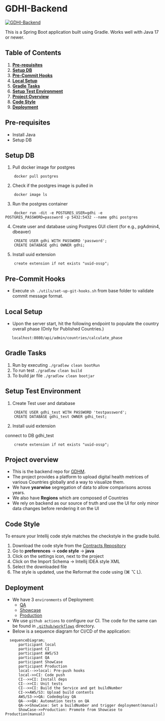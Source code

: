 # GDHI-Backend

[![GDHI-Backend](https://github.com/healthenabled/gdhi-service-version2/actions/workflows/build.yml/badge.svg?branch=main)](https://github.com/healthenabled/gdhi-service-version2/actions/workflows/build.yml)

This is a Spring Boot application built using Gradle. Works well with Java 17 or newer.

## Table of Contents

1. **[Pre-requisites](#pre-requisites)**
2. **[Setup DB](#setup-db)** 
3. **[Pre-Commit Hooks](#pre-commit-hooks)**
4. **[Local Setup](#local-setup)**
5. **[Gradle Tasks](#gradle-tasks)**
6. **[Setup Test Environment](#setup-test-environment)**
7. **[Project Overview](#project-overview)**
8. **[Code Style](#code-style)**
9. **[Deployment](#Deployment)**

## Pre-requisites
- Install Java
- Setup DB

## Setup DB

1. Pull docker image for postgres
```
    docker pull postgres
```
2.  Check if the postgres image is pulled in
```
    docker image ls 
```
3. Run the postgres container 
```
    docker run -dit -e POSTGRES_USER=gdhi -e POSTGRES_PASSWORD=password -p 5432:5432 --name gdhi postgres
```
4. Create user and database using Postgres GUI client (for e.g., pgAdmin4, dbeaver)
```
    CREATE USER gdhi WITH PASSWORD 'password';
    CREATE DATABASE gdhi OWNER gdhi;
```
5. Install uuid extension
```
    create extension if not exists "uuid-ossp";
```
## Pre-Commit Hooks

- Execute `sh ./utils/set-up-git-hooks.sh` from base folder to validate commit message format.

## Local Setup 
- Upon the server start, hit the following endpoint to populate the country overall phase (Only for Published Countries.)

```
   localhost:8080/api/admin/countries/calculate_phase
```
## Gradle Tasks

1. Run by executing
`./gradlew clean bootRun`
2. To run test 
`./gradlew clean build`
3. To build jar file
`./gradlew clean bootjar`

## Setup Test Environment
1. Create Test user and database
```
    CREATE USER gdhi_test WITH PASSWORD 'testpassword';
    CREATE DATABASE gdhi_test OWNER gdhi_test;
```
2. Install uuid extension

connect to DB gdhi_test
```
    create extension if not exists "uuid-ossp";
```
## Project overview
- This is the backend repo for [GDHM](index.digitalhealthindex.org/). 
- The project provides a platform to upload digital health metrices of various Countries globally and a way to visualize them. 
- We have **yearwise** segregation of data to allow comparisons across years.
- We also have **Regions** which are composed of Countries
- We rely on backend as our source of truth and use the UI for only minor data changes before rendering it on the UI

## Code Style

To ensure your Intellij code style matches the checkstyle in the gradle build.
1. Download the code style from the [Contracts Repository](https://github.com/healthenabled/contracts.git)
2. Go to **preferences** -> **code style** -> **java**
3. Click on the settings icon, next to the project
4. Click on the Import Schema -> Intellij IDEA style XML
5. Select the downloaded file
6. The style is updated, use the Reformat the code using (⌘ ⌥ L).

## Deployment
- We have 3 `environments` of Deployment:
  - [QA](https://github.com/healthenabled/gdhi-service-version2/deployments/activity_log?environment=QA)
  - [Showcase](https://github.com/healthenabled/gdhi-service-version2/deployments/activity_log?environment=SHOWCASE) 
  - [Production](https://github.com/healthenabled/gdhi-service-version2/deployments/activity_log?environment=PROD)
- We use `github actions` to configure our CI. The code for the same can be found in [`.github/workflows`](https://github.com/healthenabled/gdhi-service-version2/tree/main/.github/workflows) directory. 
- Below is a sequence diagram for CI/CD of the application:
```mermaid
  sequenceDiagram;
      participant local
      participant CI
      participant AWS/S3
      participant QA
      participant ShowCase
      participant Production
      local-->>local: Pre-push hooks
      local->>CI: Code push
      CI-->>CI: Install deps
      CI-->>CI: Unit tests
      CI-->>CI: Build the Service and get buildNumber
      CI->>AWS/S3: Upload build contents
      AWS/S3->>QA: Codedeploy QA
      QA-->>QA: Automation tests on QA
      QA->>ShowCase: Set a buildNumber and trigger deployment(manual)
      ShowCase->>Production: Promote from Showcase to Production(manual)
```


